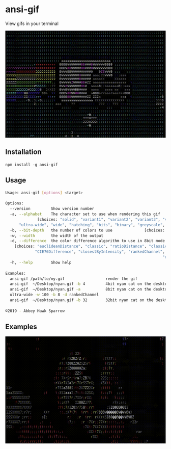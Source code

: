 ansi-gif
========

View gifs in your terminal

![nyan-cat](Samples/nyan.gif)

Installation
------------

`npm install -g ansi-gif`

Usage
-----

```bash
Usage: ansi-gif [options] <target>

Options:
  --version         Show version number                                [boolean]
  -a, --alphabet    The character set to use when rendering this gif
              [choices: "solid", "variant1", "variant2", "variant3", "variant4",
      "ultra-wide", "wide", "hatching", "bits", "binary", "greyscale", "blocks"]
  -b, --bit-depth   the number of colors to use              [choices: 4, 8, 32]
  -w, --width       the width of the output
  -d, --difference  the color difference algorithm to use in 8bit mode
    [choices: "euclideanDistance", "classic", "ratioDistance", "classicByValue",
             "CIE76Difference", "closestByIntensity", "rankedChannel", "simple",
                                                                     "original"]
  -h, --help        Show help                                          [boolean]

Examples:
  ansi-gif /path/to/my.gif                  render the gif
  ansi-gif  ~/Desktop/nyan.gif -b 4         4bit nyan cat on the desktop
  ansi-gif  ~/Desktop/nyan.gif -a           8bit nyan cat on the desktop
  ultra-wide -w 100 -b 8 -d rankedChannel
  ansi-gif  ~/Desktop/nyan.gif -b 32        32bit nyan cat on the desktop

©2019 - Abbey Hawk Sparrow
```

Examples
--------

![thriller-popcorn](Samples/thriller-popcorn.gif)
